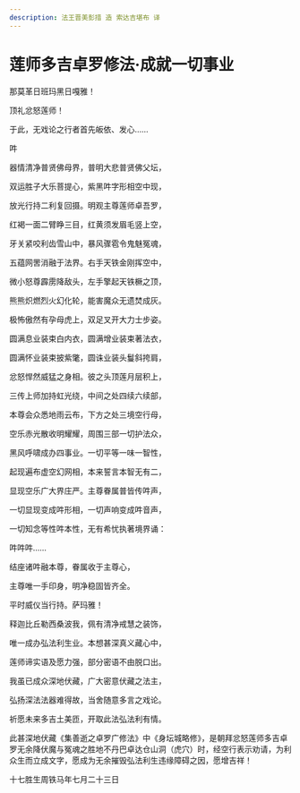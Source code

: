 ```yaml
---
description: 法王晋美彭措 造 索达吉堪布 译
---
```


# 莲师多吉卓罗修法·成就一切事业

那莫革日班玛黑日嘎雅！

顶礼忿怒莲师！

于此，无戏论之行者首先皈依、发心……

吽

器情清净普贤佛母界，普明大悲普贤佛父坛，

双运胜子大乐菩提心，紫黑吽字形相空中现，

放光行持二利复回摄。明观主尊莲师卓吾罗，

红褐一面二臂睁三目，红黄须发眉毛竖上空，

牙关紧咬利齿雪山中，暴风骤雹令鬼魅冤魂，

五蕴网罟消融于法界。右手天铁金刚挥空中，

微小怒尊霹雳降敌头，左手擎起天铁橛之顶，

熊熊炽燃烈火幻化轮，能害魔众无遗焚成灰。

极怖傲然有孕母虎上，双足叉开大力士步姿。

圆满息业装束白内衣，圆满增业装束著法衣，

圆满怀业装束披紫氅，圆诛业装头鬘斜挎肩，

忿怒悍然威猛之身相。彼之头顶莲月层积上，

三传上师加持虹光绕，中间之处四续六续部，

本尊会众悉地雨云布，下方之处三境空行母，

空乐赤光散收明耀耀，周围三部一切护法众，

黑风呼啸成办四事业。一切平等一味一智性，

起现遍布虚空幻网相，本来誓言本智无有二，

显现空乐广大界庄严。主尊眷属普皆传吽声，

一切显现变成吽形相，一切声响变成吽音声，

一切知念等性吽本性，无有希忧执著境界诵：

吽吽吽……

结座诸吽融本尊，眷属收于主尊心，

主尊唯一手印身，明净稳固皆齐全。

平时威仪当行持。萨玛雅！

释迦比丘勒西桑波我，佩有清净戒慧之装饰，

唯一成办弘法利生业。本想甚深真义藏心中，

莲师谛实语及愿力强，部分密语不由脱口出。

我虽已成众深地伏藏，广大密意伏藏之法主，

弘扬深法法器难得故，当舍随意多言之戏论。

祈愿未来多吉土美匝，开取此法弘法利有情。

此甚深地伏藏《集善逝之卓罗广修法》中《身坛城略修》，是朝拜忿怒莲师多吉卓罗无余降伏魔与冤魂之胜地不丹巴卓达仓山洞（虎穴）时，经空行表示劝请，为利众生而立成文字，愿成为无余摧毁弘法利生违缘障碍之因，愿增吉祥！

十七胜生周铁马年七月二十三日

